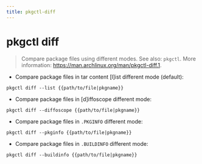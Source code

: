 ```yaml
---
title: pkgctl-diff
---
```

# pkgctl diff

> Compare package files using different modes.
> See also: `pkgctl`.
> More information: <https://man.archlinux.org/man/pkgctl-diff.1>.

- Compare package files in tar content [l]ist different mode (default):

`pkgctl diff --list {{path/to/file|pkgname}}`

- Compare package files in [d]iffoscope different mode:

`pkgctl diff --diffoscope {{path/to/file|pkgname}}`

- Compare package files in `.PKGINFO` different mode:

`pkgctl diff --pkginfo {{path/to/file|pkgname}}`

- Compare package files in `.BUILDINFO` different mode:

`pkgctl diff --buildinfo {{path/to/file|pkgname}}`
